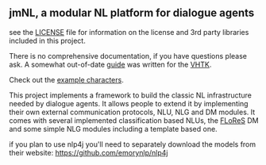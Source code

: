 ## jmNL, a modular NL platform for dialogue agents

see the [LICENSE](LICENSE) file for information on the license and 3rd party libraries included in this project.

There is no comprehensive documentation, if you have questions please ask.
A somewhat out-of-date [guide](doc/vhtk-guide.pdf) was written for the [VHTK](https://vhtoolkit.ict.usc.edu/).

Check out the [example characters](resources/characters).

This project implements a framework to build the classic NL infrastructure needed by dialogue agents. It allows people to
extend it by implementing their own external communication protocols, NLU, NLG and DM modules.
It comes with several implemented classification based NLUs, the [FLoReS](http://ict.usc.edu/pubs/FLoReS-%20A%20Forward%20Looking,%20Reward%20Seeking,%20Dialogue%20Manager.pdf) DM and
some simple NLG modules including a template based one.

if you plan to use nlp4j you'll need to separately download the models from their website: https://github.com/emorynlp/nlp4j
